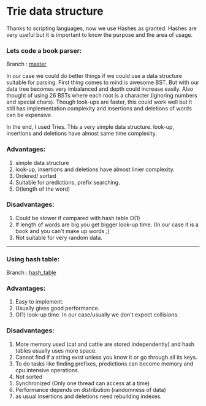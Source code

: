# Trie data structure #

Thanks to scripting languages, now we use Hashes as granted. Hashes are very useful but it is important to know the purpose and the area of usage.

### Lets code a book parser: ###

Branch : [master](https://github.com/pasupulaphani/Coding-a-Trie_Book-Parsing-Algorithm)

In our case we could do better things if we could use a data structure suitable for parsing. First thing comes to mind is awesome BST. But with our data tree becomes very imbalanced and depth could increase easily. Also thought of using 26 BSTs where each root is a character (ignoring numbers and special chars). Though look-ups are faster, this could work well but it still has implementation complexity and insertions and deletions of words can be expensive.

In the end, I used Tries. This a very simple data structure. look-up, insertions and deletions have almost same time complexity.

### Advantages: ###

1. simple data structure
2. look-up, insertions and deletions have almost linier complexity.
3. Ordered/ sorted
4. Suitable for predictions, prefix searching.
5. O(length of the word)

### Disadvantages: ###

1. Could be slower if compared with hash table O(1)
2. If length of words are big you get bigger look-up time. (In our case it is a book and you can't make up words ;)
3. Not suitable for very random data.

------------------------------------------------

### Using hash table: ###

Branch : [hash_table](https://github.com/pasupulaphani/Coding-a-Trie_Book-Parsing-Algorithm/tree/hash_table)

### Advantages: ###

1. Easy to implement.
2. Usually gives good performance.
3. O(1) look-up time. In our case/usually we don't expect collisions.

### Disadvantages: ###

1. More memory used (cat and cattle are stored independently) and hash tables usually uses more space.
2. Cannot find if a string exist unless you know it or go through all its keys.
3. To do tasks like finding prefixes, predictions can become memory and cpu intensive operations.
4. Not sorted
5. Synchronized (Only one thread can access at a time)
6. Performance depends on distribution (randomness of data)
7. as usual insertions and deletions need rebuilding indexes.
